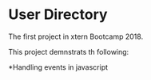 # User Directory

The first project in xtern Bootcamp 2018.

This project demnstrats th following:

\*Handling events in javascript
